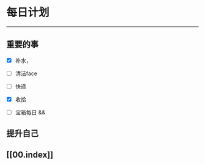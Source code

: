 
# 每日计划
---
## 重要的事

- [x]  补水，
- [ ]  清洁face
- [ ]  快递
- [x]  收拾
- [ ]  宝箱每日 && 




## 提升自己

  



## [[00.index]]










